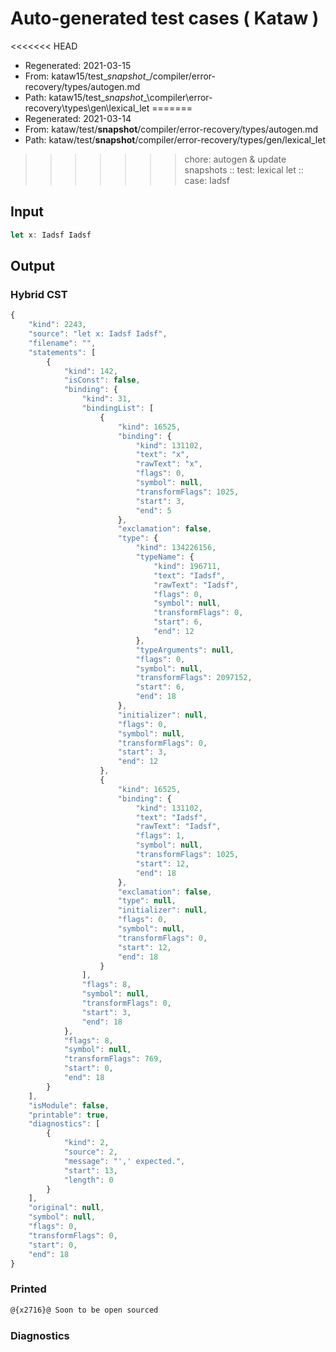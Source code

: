 # Auto-generated test cases ( Kataw )
<<<<<<< HEAD
- Regenerated: 2021-03-15
- From: kataw15/test\__snapshot__/compiler/error-recovery/types/autogen.md
- Path: kataw15/test\__snapshot__\compiler\error-recovery\types\gen\lexical_let
=======
- Regenerated: 2021-03-14
- From: kataw/test/__snapshot__/compiler/error-recovery/types/autogen.md
- Path: kataw/test/__snapshot__/compiler/error-recovery/types/gen/lexical_let
>>>>>>> chore: autogen & update snapshots
> :: test: lexical let
> :: case: Iadsf
## Input

`````js
let x: Iadsf Iadsf
`````

## Output

### Hybrid CST

```javascript
{
    "kind": 2243,
    "source": "let x: Iadsf Iadsf",
    "filename": "",
    "statements": [
        {
            "kind": 142,
            "isConst": false,
            "binding": {
                "kind": 31,
                "bindingList": [
                    {
                        "kind": 16525,
                        "binding": {
                            "kind": 131102,
                            "text": "x",
                            "rawText": "x",
                            "flags": 0,
                            "symbol": null,
                            "transformFlags": 1025,
                            "start": 3,
                            "end": 5
                        },
                        "exclamation": false,
                        "type": {
                            "kind": 134226156,
                            "typeName": {
                                "kind": 196711,
                                "text": "Iadsf",
                                "rawText": "Iadsf",
                                "flags": 0,
                                "symbol": null,
                                "transformFlags": 0,
                                "start": 6,
                                "end": 12
                            },
                            "typeArguments": null,
                            "flags": 0,
                            "symbol": null,
                            "transformFlags": 2097152,
                            "start": 6,
                            "end": 18
                        },
                        "initializer": null,
                        "flags": 0,
                        "symbol": null,
                        "transformFlags": 0,
                        "start": 3,
                        "end": 12
                    },
                    {
                        "kind": 16525,
                        "binding": {
                            "kind": 131102,
                            "text": "Iadsf",
                            "rawText": "Iadsf",
                            "flags": 1,
                            "symbol": null,
                            "transformFlags": 1025,
                            "start": 12,
                            "end": 18
                        },
                        "exclamation": false,
                        "type": null,
                        "initializer": null,
                        "flags": 0,
                        "symbol": null,
                        "transformFlags": 0,
                        "start": 12,
                        "end": 18
                    }
                ],
                "flags": 8,
                "symbol": null,
                "transformFlags": 0,
                "start": 3,
                "end": 18
            },
            "flags": 8,
            "symbol": null,
            "transformFlags": 769,
            "start": 0,
            "end": 18
        }
    ],
    "isModule": false,
    "printable": true,
    "diagnostics": [
        {
            "kind": 2,
            "source": 2,
            "message": "',' expected.",
            "start": 13,
            "length": 0
        }
    ],
    "original": null,
    "symbol": null,
    "flags": 0,
    "transformFlags": 0,
    "start": 0,
    "end": 18
}
```

### Printed

```javascript
@{x2716}@ Soon to be open sourced
```

### Diagnostics

```javascript

```


